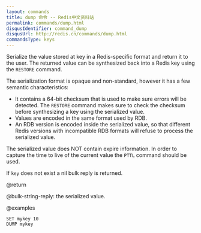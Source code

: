 ```yaml
---
layout: commands
title: dump 命令 -- Redis中文资料站
permalink: commands/dump.html
disqusIdentifier: command_dump
disqusUrl: http://redis.cn/commands/dump.html
commandsType: keys
---
```


Serialize the value stored at key in a Redis-specific format and return it to
the user.
The returned value can be synthesized back into a Redis key using the `RESTORE`
command.

The serialization format is opaque and non-standard, however it has a few
semantic characteristics:

* It contains a 64-bit checksum that is used to make sure errors will be
  detected.
  The `RESTORE` command makes sure to check the checksum before synthesizing a
  key using the serialized value.
* Values are encoded in the same format used by RDB.
* An RDB version is encoded inside the serialized value, so that different Redis
  versions with incompatible RDB formats will refuse to process the serialized
  value.

The serialized value does NOT contain expire information.
In order to capture the time to live of the current value the `PTTL` command
should be used.

If `key` does not exist a nil bulk reply is returned.

@return

@bulk-string-reply: the serialized value.

@examples

```cli
SET mykey 10
DUMP mykey
```
